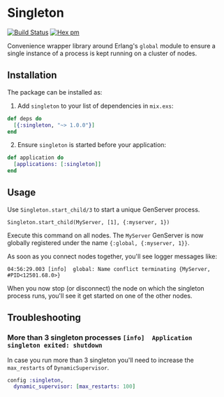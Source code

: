 # Singleton

[![Build Status](https://travis-ci.com/arjan/singleton.svg?branch=master)](https://travis-ci.com/arjan/singleton)
[![Hex pm](http://img.shields.io/hexpm/v/singleton.svg?style=flat)](https://hex.pm/packages/singleton)

Convenience wrapper library around Erlang's `global` module to ensure
a single instance of a process is kept running on a cluster of nodes.


## Installation

The package can be installed as:

1. Add `singleton` to your list of dependencies in `mix.exs`:

```elixir
def deps do
  [{:singleton, "~> 1.0.0"}]
end
```

2. Ensure `singleton` is started before your application:

```elixir
def application do
  [applications: [:singleton]]
end
```

## Usage

Use `Singleton.start_child/3` to start a unique GenServer process.

    Singleton.start_child(MyServer, [1], {:myserver, 1})

Execute this command on all nodes. The `MyServer` GenServer is now
globally registered under the name `{:global, {:myserver, 1}}`.

As soon as you connect nodes together, you'll see logger messages
like:

    04:56:29.003 [info]  global: Name conflict terminating {MyServer, #PID<12501.68.0>}

When you now stop (or disconnect) the node on which the singleton
process runs, you'll see it get started on one of the other nodes.

## Troubleshooting

### More than 3 singleton processes `[info]  Application singleton exited: shutdown`

In case you run more than 3 singleton you'll need to increase the
`max_restarts` of `DynamicSupervisor`.

```elixir
config :singleton,
  dynamic_supervisor: [max_restarts: 100]
```
